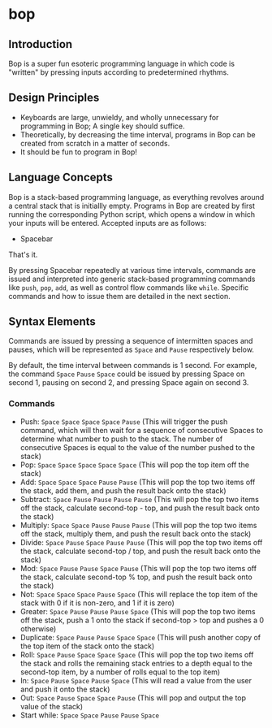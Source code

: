 # bop
## Introduction
Bop is a super fun esoteric programming language in which code is "written" by pressing inputs according to predetermined rhythms.
## Design Principles
- Keyboards are large, unwieldy, and wholly unnecessary for programming in Bop; A single key should suffice.
- Theoretically, by decreasing the time interval, programs in Bop can be created from scratch in a matter of seconds.
- It should be fun to program in Bop!
## Language Concepts
Bop is a stack-based programming language, as everything revolves around a central stack that is initiallly empty. Programs in Bop are created by first running the corresponding Python script, which opens a window in which your inputs will be entered. Accepted inputs are as follows:
- Spacebar

That's it.

By pressing Spacebar repeatedly at various time intervals, commands are issued and interpreted into generic stack-based programming commands like `push`, `pop`, `add`, as well as control flow commands like `while`. Specific commands and how to issue them are detailed in the next section.
## Syntax Elements
Commands are issued by pressing a sequence of intermitten spaces and pauses, which will be represented as `Space` and `Pause` respectively below.

By default, the time interval between commands is 1 second. For example, the command `Space` `Pause` `Space` could be issued by pressing Space on second 1, pausing on second 2, and pressing Space again on second 3.
### Commands
- Push: `Space` `Space` `Space` `Space` `Pause` (This will trigger the push command, which will then wait for a sequence of consecutive Spaces to determine what number to push to the stack. The number of consecutive Spaces is equal to the value of the number pushed to the stack)
- Pop: `Space` `Space` `Space` `Space` `Space` (This will pop the top item off the stack)
- Add: `Space` `Space` `Space` `Pause` `Pause` (This will pop the top two items off the stack, add them, and push the result back onto the stack)
- Subtract: `Space` `Pause` `Pause` `Pause` `Pause` (This will pop the top two items off the stack, calculate second-top - top, and push the result back onto the stack)
- Multiply: `Space` `Space` `Pause` `Pause` `Pause` (This will pop the top two items off the stack, multiply them, and push the result back onto the stack)
- Divide: `Space` `Pause` `Space` `Pause` `Pause` (This will pop the top two items off the stack, calculate second-top / top, and push the result back onto the stack)
- Mod: `Space` `Pause` `Pause` `Space` `Pause` (This will pop the top two items off the stack, calculate second-top % top, and push the result back onto the stack)
- Not: `Space` `Space` `Space` `Pause` `Space` (This will replace the top item of the stack with 0 if it is non-zero, and 1 if it is zero)
- Greater: `Space` `Pause` `Pause` `Pause` `Space` (This will pop the top two items off the stack, push a 1 onto the stack if second-top > top and pushes a 0 otherwise)
- Duplicate: `Space` `Pause` `Pause` `Space` `Space` (This will push another copy of the top item of the stack onto the stack)
- Roll: `Space` `Pause` `Space` `Space` `Space` (This will pop the top two items off the stack and rolls the remaining stack entries to a depth equal to the second-top item, by a number of rolls equal to the top item)
- In: `Space` `Pause` `Space` `Pause` `Space` (This will read a value from the user and push it onto the stack)
- Out: `Space` `Pause` `Space` `Space` `Pause` (This will pop and output the top value of the stack)
- Start while: `Space` `Space` `Pause` `Pause` `Space`

